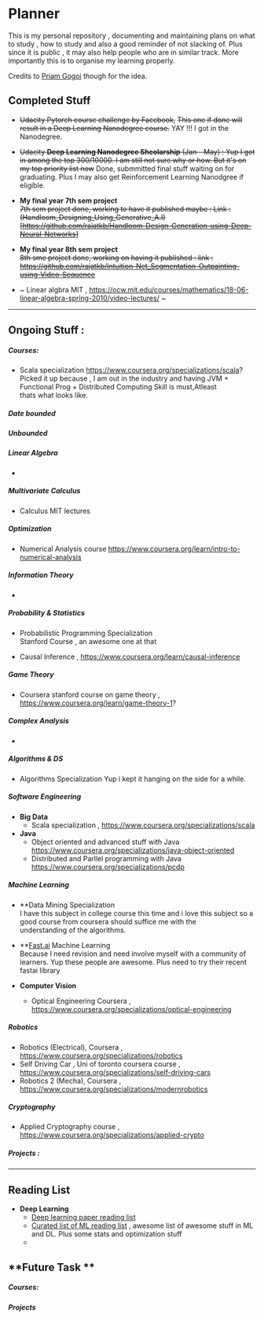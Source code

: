 # Planner
This is my personal repository , documenting and maintaining plans on what to study , how to study and also a good reminder of not slacking of. Plus since it is public , it may also help people who are in similar track. More importantly this is to organise my learning properly.  

Credits to [Priam Gogoi](https://github.com/rusty-electron/the-study-planner) though for the idea.  

## **Completed Stuff**
* ~~Udacity Pytorch course challenge by Facebook,~~
  ~~This one if done will result in a Deep Learning Nanodegree course.~~ YAY !!! I got in the Nanodegree.
* ~~Udacity **Deep Learning Nanodegree Shcolarship** (Jan - May) : Yup I got in among the top 300/10000. I am still not sure why or how. But it's on my top priority list now~~ Done, submmitted final stuff waiting on for graduating. Plus I may also get Reinforcement Learning Nanodgree if eligible.  

* **My final year 7th sem project**  
  ~~7th sem project done, working to have it published maybe : Link : (Handloom_Designing_Using_Generative_A.I)[https://github.com/rajatkb/Handloom-Design-Generation-using-Deep-Neural-Networks]~~ 

* **My final year 8th sem project**  
  ~~8th sme project done, working on having it published : link : https://github.com/rajatkb/Intuition-Net_Segmentation-Outpainting-using-Video-Sequence~~
 
* ~ Linear algbra MIT , https://ocw.mit.edu/courses/mathematics/18-06-linear-algebra-spring-2010/video-lectures/ ~ 
<hr>
 
## **Ongoing Stuff :**

##### *Courses:*  

* Scala specialization https://www.coursera.org/specializations/scala?  
  Picked it up because , I am out in the industry and having JVM + Functional Prog + Distributed Computing Skill is must,Atleast  
  thats what looks like.

##### Date bounded #####
 

##### Unbounded ######  

##### Linear Algebra 

* 

##### Multivariate Calculus  

* Calculus MIT lectures

##### Optimization  

* Numerical Analysis course  https://www.coursera.org/learn/intro-to-numerical-analysis  


##### Information Theory 

* 

##### Probability & Statistics  

* Probabilistic Programming Specialization  
  Stanford Course , an awesome one at that  
  
* Causal Inference , https://www.coursera.org/learn/causal-inference

##### Game Theory  
* Coursera stanford course on game theory , https://www.coursera.org/learn/game-theory-1?

##### Complex Analysis  

* 

##### Algorithms & DS

* Algorithms Specialization 
  Yup i kept it hanging on the side for a while.  
  
##### Software Engineering  

* **Big Data** 
  * Scala specialization , https://www.coursera.org/specializations/scala
* **Java**
  * Object oriented and advanced stuff with Java https://www.coursera.org/specializations/java-object-oriented
  * Distributed and Parllel programming with Java https://www.coursera.org/specializations/pcdp

##### Machine Learning 

* **Data Mining Specialization  
  I have this subject in college course this time and i love this subject so a good course from coursera should suffice me with the  
  understanding of the algorithms.  

* **[Fast.ai](https://forums.fast.ai/) Machine Learning  
  Because I need revision and need involve myself with a community of learners. Yup these people are awesome. Plus need to try their
  recent fastai library

* **Computer Vision**  
  * Optical Engineering Coursera  , https://www.coursera.org/specializations/optical-engineering

##### Robotics
* Robotics (Electrical), Coursera , https://www.coursera.org/specializations/robotics
* Self Driving Car , Uni of toronto coursera course , https://www.coursera.org/specializations/self-driving-cars  
* Robotics 2 (Mecha), Coursera , https://www.coursera.org/specializations/modernrobotics

##### Cryptography  

* Applied Cryptography course , https://www.coursera.org/specializations/applied-crypto



##### *Projects :*  


  

<hr>


## Reading List  

* **Deep Learning**  
  * [Deep learning paper reading list](http://deeplearning.net/reading-list/)
  * [Curated list of ML reading list](https://github.com/ujjwalkarn/Machine-Learning-Tutorials/blob/master/README.md#deep) , awesome list of awesome stuff in ML and DL. Plus some stats and optimization stuff  
  *  


## **Future Task **  

##### *Courses:*

##### *Projects*
   
